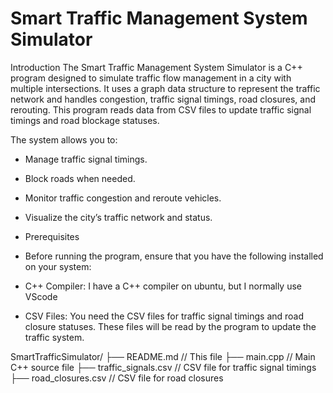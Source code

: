 # Smart Traffic Management System Simulator
Introduction
The Smart Traffic Management System Simulator is a C++ program designed to simulate traffic flow management in a city with multiple intersections. It uses a graph data structure to represent the traffic network and handles congestion, traffic signal timings, road closures, and rerouting. This program reads data from CSV files to update traffic signal timings and road blockage statuses.

The system allows you to:

- Manage traffic signal timings.
- Block roads when needed.
- Monitor traffic congestion and reroute vehicles.
- Visualize the city’s traffic network and status.
- Prerequisites
- Before running the program, ensure that you have the following installed on your system:

- C++ Compiler: I have a C++ compiler on ubuntu, but I normally use VScode
- CSV Files: You need the CSV files for traffic signal timings and road closure statuses. These files will be read by the program to update the traffic system.

SmartTrafficSimulator/
├── README.md                   // This file
├── main.cpp                     // Main C++ source file
├── traffic_signals.csv           // CSV file for traffic signal timings
├── road_closures.csv             // CSV file for road closures
